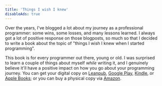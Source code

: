 ```yaml
---
title: 'Things I wish I knew'
disableAds: true
---
```


Over the years, I've blogged a lot about my journey as a professional programmer: some wins, some losses, and many lessons learned. I always got a lot of positive response on those blogposts, so much so that I decided to write a book about the topic of "things I wish I knew when I started programming". 

This book is for every programmer out there, young or old. I was surprised to learn a couple of things about myself _while_ writing it, and I genuinely believe it'll have a positive impact on how you go about your programming journey. You can get your digital copy on [Leanpub](https://leanpub.com/things-i-wish-i-knew/), [Google Play](https://play.google.com/store/books/details?id=tjOEEQAAQBAJ&pli=1), [Kindle](https://www.amazon.com/dp/B0FPX4CHKB), or [Apple Books](https://books.apple.com/us/book/things-i-wish-i-knew-when-i-started-programming/id6752016626); or you can buy a physical copy via [Amazon](https://www.amazon.com/dp/B0FPWY1P91).